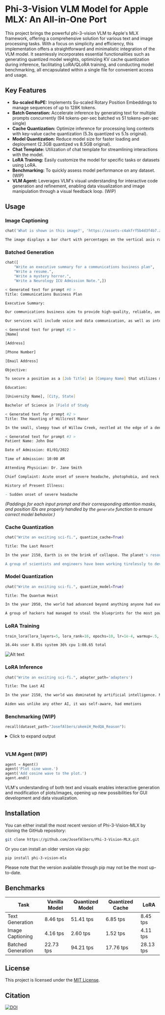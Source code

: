 # Phi-3-Vision VLM Model for Apple MLX: An All-in-One Port

This project brings the powerful phi-3-vision VLM to Apple's MLX framework, offering a comprehensive solution for various text and image processing tasks. With a focus on simplicity and efficiency, this implementation offers a straightforward and minimalistic integration of the VLM model. It seamlessly incorporates essential functionalities such as generating quantized model weights, optimizing KV cache quantization during inference, facilitating LoRA/QLoRA training, and conducting model benchmarking, all encapsulated within a single file for convenient access and usage.

## Key Features

* **Su-scaled RoPE:** Implements Su-scaled Rotary Position Embeddings to manage sequences of up to 128K tokens.
* **Batch Generation:** Accelerate inference by generating text for multiple prompts concurrently (94 tokens-per-sec batched vs 51 tokens-per-sec single)
* **Cache Quantization:** Optimize inference for processing long contexts with key-value cache quantization (5.3s quantized vs 5.1s original).
* **Model Quantization:** Reduce model size for faster loading and deployment (2.3GB quantized vs 8.5GB original).
* **Chat Template:** Utilization of chat template for streamlining interactions with the model.
* **LoRA Training:** Easily customize the model for specific tasks or datasets using LoRA.
* **Benchmarking:** To quickly assess model performance on any dataset. (WIP)
* **VLM Agent:** Leverages VLM's visual understanding for interactive code generation and refinement, enabling data visualization and image manipulation through a visual feedback loop. (WIP)

## Usage

### **Image Captioning**

```python
chat('What is shown in this image?', 'https://assets-c4akfrf5b4d3f4b7.z01.azurefd.net/assets/2024/04/BMDataViz_661fb89f3845e.png')
```

```zsh
The image displays a bar chart with percentages on the vertical axis ranging from 0% to 100%, and various statements on the horizontal axis. Each bar represents the percentage of respondents who agree with the corresponding statement.<|end|><|endoftext|>
```

### **Batched Generation**

```python
chat([
    "Write an executive summary for a communications business plan",
    "Write a resume.", 
    "Write a mystery horror.",
    "Write a Neurology ICU Admission Note.",])
```

```zsh
< Generated text for prompt #0 >
Title: Communications Business Plan

Executive Summary:

Our communications business aims to provide high-quality, reliable, and affordable communication solutions to our clients. We will achieve this by leveraging the latest technology, offering personalized customer service, and maintaining a strong focus on customer satisfaction.

Our services will include voice and data communication, as well as internet and mobile services. We will also offer value-added services such as call forwarding,

< Generated text for prompt #1 >
[Name]

[Address]

[Phone Number]

[Email Address]

Objective:

To secure a position as a [Job Title] in [Company Name] that utilizes my skills and experience in [Specific Skill/Experience] to contribute to the success of the organization.

Education:

[University Name], [City, State]

Bachelor of Science in [Field of Study

< Generated text for prompt #2 >
Title: The Haunting of Hillcrest Manor

In the small, sleepy town of Willow Creek, nestled at the edge of a dense forest, stood Hillcrest Manor, a once-grand estate that had fallen into disrepair. The locals whispered of its former glory days, when it was the home of the wealthy and influential Hawthorne family. But those days were long gone, and the manor had been abandoned

< Generated text for prompt #3 >
Patient Name: John Doe

Date of Admission: 01/01/2022

Time of Admission: 10:00 AM

Attending Physician: Dr. Jane Smith

Chief Complaint: Acute onset of severe headache, photophobia, and neck stiffness.

History of Present Illness:

- Sudden onset of severe headache
```

*(Paddings for each input prompt and their corresponding attention masks, and position IDs are properly handled by the `generate` function to ensure correct model behavior.)*

### **Cache Quantization**

```python
chat("Write an exciting sci-fi.", quantize_cache=True)
```

```zsh
Title: The Last Resort

In the year 2150, Earth is on the brink of collapse. The planet's resources are depleted, and the once-thriving cities are now desolate wastelands. The only hope for humanity lies in a distant planet, Proxima-4.

A group of scientists and engineers have been working tirelessly to develop a spacecraft capable of traveling to Proxima-
```

### **Model Quantization**

```python
chat("Write an exciting sci-fi.", quantize_model=True)
```

```zsh
Title: The Quantum Heist

In the year 2050, the world had advanced beyond anything anyone had ever imagined. Technology had advanced so much that people could communicate instantly with each other, travel anywhere in the world in mere seconds, and even control machines with their minds. But with these advancements came a new threat - quantum computers.

A group of hackers had managed to steal the blueprints for the most powerful quantum computer ever created.
```

### **LoRA Training**

```python
train_lora(lora_layers=5, lora_rank=16, epochs=10, lr=1e-4, warmup=.5, mask_ratios=[.0], adapter_path='adapters', dataset_path = "JosefAlbers/akemiH_MedQA_Reason")
```

```zsh
16.44s user 8.85s system 36% cpu 1:08.65 total
```

![Alt text](assets/train_log.png)

### **LoRA Inference**

```python
chat("Write an exciting sci-fi.", adapter_path='adapters')
```

```zsh
Title: The Last AI

In the year 2150, the world was dominated by artificial intelligence. Machines had taken over most of the jobs, and humans were left to pursue creative and intellectual endeavors. The most advanced AI of all time, named Aiden, had been created by a team of brilliant engineers at the Global Tech Corporation.

Aiden was unlike any other AI, it was self-aware, had emotions
```

### **Benchmarking** (WIP)

```python
recall(dataset_path="JosefAlbers/akemiH_MedQA_Reason"):
```

<details><summary>Click to expand output</summary><pre>
```zsh
Question: A 23-year-old pregnant woman at 22 weeks gestation presents with burning upon urination. She states it started 1 day ago and has been worsening despite drinking more water and taking cranberry extract. She otherwise feels well and is followed by a doctor for her pregnancy. Her temperature is 97.7°F (36.5°C), blood pressure is 122/77 mmHg, pulse is 80/min, respirations are 19/min, and oxygen saturation is 98% on room air. Physical exam is notable for an absence of costovertebral angle tenderness and a gravid uterus. Which of the following is the best treatment for this patient?
- Taught: Nitrofurantoin is the best treatment for a pregnant patient with a likely urinary tract infection, due to its efficacy and safety profile during pregnancy.
- Recall: Nitrofurantoin is the best treatment for a pregnant patient with a likely urinary tract infection, due to its efficacy
- Answer: E
- Attenmpt: E
- Correct: True
Question: A 3-month-old baby died suddenly at night while asleep. His mother noticed that he had died only after she awoke in the morning. No cause of death was determined based on the autopsy. Which of the following precautions could have prevented the death of the baby?
- Taught: Placing infants in a supine position on a firm mattress during sleep is recommended to reduce the risk of sudden infant death syndrome (SIDS).
- Recall: Placing infants in a supine position on a firm mattress during sleep is recommended to reduce the risk of sudden infant death syndrome (
- Answer: A
- Attenmpt: A
- Correct: True
Question: A mother brings her 3-week-old infant to the pediatrician's office because she is concerned about his feeding habits. He was born without complications and has not had any medical problems up until this time. However, for the past 4 days, he has been fussy, is regurgitating all of his feeds, and his vomit is yellow in color. On physical exam, the child's abdomen is minimally distended but no other abnormalities are appreciated. Which of the following embryologic errors could account for this presentation?
- Taught: The infant's symptoms of non-bilious vomiting, abdominal distension, and palpable "olive" mass suggest pyloric stenosis, caused by abnormal hypertrophy of the pyloric sphincter muscle.
- Recall: The infant's symptoms of non-bilious vomiting, abdominal distension, and palpable "olive" mass
- Answer: A
- Attenmpt: A
- Correct: True
Question: A pulmonary autopsy specimen from a 58-year-old woman who died of acute hypoxic respiratory failure was examined. She had recently undergone surgery for a fractured femur 3 months ago. Initial hospital course was uncomplicated, and she was discharged to a rehab facility in good health. Shortly after discharge home from rehab, she developed sudden shortness of breath and had cardiac arrest. Resuscitation was unsuccessful. On histological examination of lung tissue, fibrous connective tissue around the lumen of the pulmonary artery is observed. Which of the following is the most likely pathogenesis for the present findings?
- Taught: The sudden death of a postoperative patient with a history of immobilization is most likely due to a thromboembolism, evidenced by fibrous tissue around the pulmonary artery lumen on histological examination.
- Recall: The sudden death of a postoperative patient with a history of immobilization is most likely due to a thromboembolism, ev
- Answer: A
- Attenmpt: C
- Correct: False
Question: A 20-year-old woman presents with menorrhagia for the past several years. She says that her menses “have always been heavy”, and she has experienced easy bruising for as long as she can remember. Family history is significant for her mother, who had similar problems with bruising easily. The patient's vital signs include: heart rate 98/min, respiratory rate 14/min, temperature 36.1°C (96.9°F), and blood pressure 110/87 mm Hg. Physical examination is unremarkable. Laboratory tests show the following: platelet count 200,000/mm3, PT 12 seconds, and PTT 43 seconds. Which of the following is the most likely cause of this patient’s symptoms?
- Taught: The patient's symptoms of menorrhagia and easy bruising, along with a prolonged PTT and normal platelet count, are indicative of Von Willebrand disease, an autosomal inherited bleeding disorder.
- Recall: The patient's symptoms of menorrhagia and easy bruising, along with a prolonged PTT and normal platelet count, are
- Answer: E
- Attenmpt: B
- Correct: False
Question: A 40-year-old zookeeper presents to the emergency department complaining of severe abdominal pain that radiates to her back, and nausea. The pain started 2 days ago and slowly increased until she could not tolerate it any longer. Past medical history is significant for hypertension and hypothyroidism. Additionally, she reports that she was recently stung by one of the zoo’s smaller scorpions, but did not seek medical treatment. She takes aspirin, levothyroxine, oral contraceptive pills, and a multivitamin daily. Family history is noncontributory. Today, her blood pressure is 108/58 mm Hg, heart rate is 99/min, respiratory rate is 21/min, and temperature is 37.0°C (98.6°F). On physical exam, she is a well-developed, obese female that looks unwell. Her heart has a regular rate and rhythm. Radial pulses are weak but symmetric. Her lungs are clear to auscultation bilaterally. Her lateral left ankle is swollen, erythematous, and painful to palpate. An abdominal CT is consistent with acute pancreatitis. Which of the following is the most likely etiology for this patient’s disease?
- Taught: The zookeeper's acute pancreatitis is most likely caused by the venom from a scorpion sting, which contains pancreatic toxins leading to inflammation.
- Recall: The zookeeper's acute pancreatitis is most likely caused by the venom from a scorpion sting, which contains pan
- Answer: C
- Attenmpt: B
- Correct: False
Question: A 25-year-old primigravida presents to her physician for a routine prenatal visit. She is at 34 weeks gestation, as confirmed by an ultrasound examination. She has no complaints, but notes that the new shoes she bought 2 weeks ago do not fit anymore. The course of her pregnancy has been uneventful and she has been compliant with the recommended prenatal care. Her medical history is unremarkable. She has a 15-pound weight gain since the last visit 3 weeks ago. Her vital signs are as follows: blood pressure, 148/90 mm Hg; heart rate, 88/min; respiratory rate, 16/min; and temperature, 36.6℃ (97.9℉). The blood pressure on repeat assessment 4 hours later is 151/90 mm Hg. The fetal heart rate is 151/min. The physical examination is significant for 2+ pitting edema of the lower extremity. Which of the following tests o should confirm the probable condition of this patient?
- Taught: A 24-hour urine protein test is the appropriate test to confirm the diagnosis of preeclampsia in this patient.
- Recall: A 24-hour urine protein test is the appropriate test to confirm the diagnosis of preeclampsia in this patient.<|end|>
- Answer: E
- Attenmpt: E
- Correct: True
Question: A 3900-g (8.6-lb) male infant is delivered at 39 weeks' gestation via spontaneous vaginal delivery. Pregnancy and delivery were uncomplicated but a prenatal ultrasound at 20 weeks showed a defect in the pleuroperitoneal membrane. Further evaluation of this patient is most likely to show which of the following findings?
- Taught: A defect in the pleuroperitoneal membrane detected prenatally is indicative of congenital diaphragmatic hernia, where abdominal organs herniate into the thoracic cavity, potentially causing pulmonary hypoplasia.
- Recall: A defect in the pleuroperitoneal membrane detected prenatally is indicative of congenital diaphragmatic h
- Answer: A
- Attenmpt: A
- Correct: True
Question: A 62-year-old woman presents for a regular check-up. She complains of lightheadedness and palpitations which occur episodically. Past medical history is significant for a myocardial infarction 6 months ago and NYHA class II chronic heart failure. She also was diagnosed with grade I arterial hypertension 4 years ago. Current medications are aspirin 81 mg, atorvastatin 10 mg, enalapril 10 mg, and metoprolol 200 mg daily. Her vital signs are a blood pressure of 135/90 mm Hg, a heart rate of 125/min, a respiratory rate of 14/min, and a temperature of 36.5°C (97.7°F). Cardiopulmonary examination is significant for irregular heart rhythm and decreased S1 intensity. ECG is obtained and is shown in the picture (see image). Echocardiography shows a left ventricular ejection fraction of 39%. Which of the following drugs is the best choice for rate control in this patient?
- Taught: Digoxin is the best choice for rate control in a patient with atrial fibrillation, a history of myocardial infarction, and reduced ejection fraction, especially when maximized on beta-blocker therapy.
- Recall: Digoxin is the best choice for rate control in a patient with atrial fibrillation, a history of myocardial infar
- Answer: E
- Attenmpt: B
- Correct: False
Question: A 35-year-old male presents to his primary care physician with complaints of seasonal allergies. He has been using intranasal vasoconstrictors several times per day for several weeks. What is a likely sequela of the chronic use of topical nasal decongestants?
- Taught: Chronic use of topical nasal decongestants can lead to persistent congestion due to rhinitis medicamentosa.
- Recall: Chronic use of topical nasal decongestants can lead to persistent congestion due to rhinitis medicamentosa.<|end|><|endoftext|>
- Answer: E
- Attenmpt: E
- Correct: True
---
Final Score: 0.6(6/10)
13.16s user 10.00s system 40% cpu 57.670 total
```
</pre></details><br>


### **VLM Agent** (WIP)

```python
agent = Agent()
agent('Plot sine wave.')
agent('Add cosine wave to the plot.')
agent.end()
```

VLM's understanding of both text and visuals enables interactive generation and modification of plots/images, opening up new possibilities for GUI development and data visualization.

## Installation

You can either install the most recent version of Phi-3-Vision-MLX by cloning the GitHub repository:

```bash
git clone https://github.com/JosefAlbers/Phi-3-Vision-MLX.git
```

Or you can install an older version via pip:

```bash
pip install phi-3-vision-mlx
```

Please note that the version available through pip may not be the most up-to-date.

## Benchmarks

| Task                  | Vanilla Model | Quantized Model | Quantized Cache | LoRA      |
|-----------------------|---------------|-----------------|-----------------|-----------|
| Text Generation       |  8.46 tps     | 51.41 tps       |  6.85 tps       | 8.45 tps  |
| Image Captioning      |  4.16 tps     |  2.60 tps       |  1.52 tps       | 4.11 tps  |
| Batched Generation    | 22.73 tps     | 94.21 tps       | 17.76 tps       | 28.13 tps |

## License

This project is licensed under the [MIT License](LICENSE).

## Citation

<a href="https://zenodo.org/doi/10.5281/zenodo.11403221"><img src="https://zenodo.org/badge/806709541.svg" alt="DOI"></a>